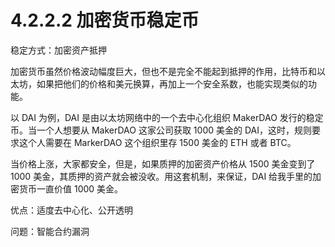 # 4.2.2.2 加密货币稳定币

稳定方式：加密资产抵押

加密货币虽然价格波动幅度巨大，但也不是完全不能起到抵押的作用，比特币和以太坊，如果把他们的价格和美元换算，再加上一个安全系数，也能实现类似的功能。

以 DAI 为例，DAI 是由以太坊网络中的一个去中心化组织 MakerDAO 发行的稳定币。当一个人想要从 MakerDAO 这家公司获取 1000 美金的 DAI，这时，规则要求这个人需要在 MarkerDAO 这个组织里存 1500 美金的 ETH 或者 BTC。

当价格上涨，大家都安全，但是，如果质押的加密资产价格从 1500 美金变到了 1000 美金，其质押的资产就会被没收。用这套机制，来保证，DAI 给我手里的加密货币一直价值 1000 美金。

优点：适度去中心化、公开透明

问题：智能合约漏洞